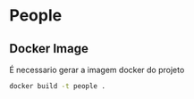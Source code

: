 # People

## Docker Image

É necessario gerar a imagem docker do projeto

```bash
docker build -t people .
```